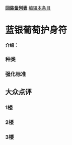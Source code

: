 [**回装备列表**](index.md)  [编辑本条目](https://github.com/GuguTown/Wiki/edit/main/equip/葡萄.md) 
# 蓝银葡萄护身符
 **介绍：** 
### 种类

### 强化标准


## 大众点评
### 1楼 

### 2楼 

### 3楼 
